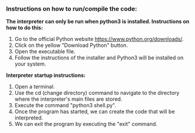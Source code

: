 ### Instructions on how to run/compile the code:

**The interpreter can only be run when python3 is installed. Instructions on how to do this:**
1. Go to the official Python website https://www.python.org/downloads/.
2. Click on the yellow "Download Python" button.
3. Open the executable file.
4. Follow the instructions of the installer and Python3 will be installed on your system.

**Interpreter startup instructions:**
1. Open a terminal.
2. Use the cd (change directory) command to navigate to the directory where the interpreter's main files are stored.
3. Execute the command "python3 shell.py".
4. Once the program has started, we can create the code that will be interpreted.
5. We can exit the program by executing the "exit" command.